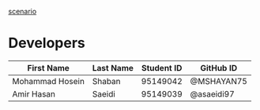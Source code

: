 [scenario](https://github.com/MSHAYAN75/Forum/blob/main/SCENARIO.md)

# Developers

First Name | Last Name | Student ID | GitHub ID
------------ | ------------- | ------------- | -------------
Mohammad Hosein | Shaban | 95149042 | @MSHAYAN75
Amir Hasan | Saeidi | 95149039 | @asaeidi97
